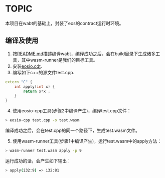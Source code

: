 # TOPIC
本项目在wabt的基础上，封装了eos的contract运行时环境。

## 编译及使用
1. 按[README.md](README.md)描述编译wabt，编译成功之后，会在build目录下生成诸多工具，其中wasm-runner是我们的目标工具。
2. 安装[eosio.cdt](https://github.com/EOSIO/eosio.cdt).
3. 编写如下c++的源文件test.cpp.
```cpp
extern "C" {
    int apply(int x) {
        return x*x ;
    }
}
```
4. 使用eosio-cpp工具(步骤2中编译产生)，编译test.cpp文件：
```bash
> eosio-cpp test.cpp -o test.wasm
```
编译成功之后，会在test.cpp的同一个路径下，生成test.wasm文件。

5. 使用wasm-runner工具(步骤1中编译产生)，运行test.wasm中的apply方法：
```bash
> wasm-runner test.wasm apply -p 9
```
运行成功的话，会产生如下输出：
```bash
> apply(i32:9) => i32:81
```
